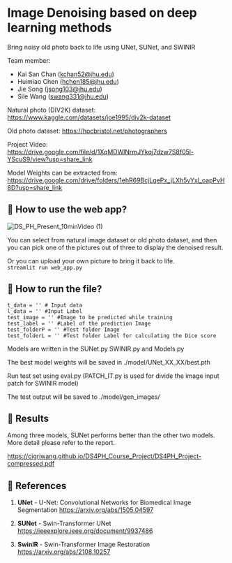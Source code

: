# Image Denoising based on deep learning methods
 
Bring noisy old photo back to life using UNet, SUNet, and SWINIR

Team member: 

- Kai San Chan (kchan52@jhu.edu)
- Huimiao Chen (hchen185@jhu.edu)
- Jie Song (jsong103@jhu.edu)
- Sile Wang (swang331@jhu.edu)

Natural photo (DIV2K) dataset: https://www.kaggle.com/datasets/joe1995/div2k-dataset

Old photo dataset: https://hpcbristol.net/photographers

Project Video: https://drive.google.com/file/d/1XqMDWlNrmJYkqj7dzw7S8f05l-YScuS9/view?usp=share_link

Model Weights can be extracted from: https://drive.google.com/drive/folders/1ehR69BcjLqePx_jLXh5vYxl_oapPvH8D?usp=share_link

## :pushpin: How to use the web app?



![DS_PH_Present_10minVideo (1)](https://github.com/CigriWang/DS4PH_Course_Project/assets/114510642/67522bf0-f8e0-44b4-b4a5-6181ee1631a9)


You can select from natural image dataset or old photo dataset, and then you can pick one of the pictures out of three to display the denoised result.

Or you can upload your own picture to bring it back to life.  
`streamlit run web_app.py`

## :rocket: How to run the file?

```
t_data = '' # Input data
l_data = '' #Input Label
test_image = '' #Image to be predicted while training
test_label = '' #Label of the prediction Image
test_folderP = '' #Test folder Image
test_folderL = '' #Test folder Label for calculating the Dice score
 ```
Models are written in the SUNet.py SWINIR.py and Models.py

The best model weights will be saved in ./model/UNet_XX_XX/best.pth
 
Run test set using eval.py (PATCH_IT.py is used for divide the image input patch for SWINIR model)

The test output will be saved to ./model/gen_images/

## :round_pushpin: Results

Among three models, SUNet performs better than the other two models. More detail please refer to the report.

https://cigriwang.github.io/DS4PH_Course_Project/DS4PH_Project-compressed.pdf

## :book: References

1) **UNet** - U-Net: Convolutional Networks for Biomedical Image Segmentation
https://arxiv.org/abs/1505.04597

2) **SUNet** - Swin-Transformer UNet 
https://ieeexplore.ieee.org/document/9937486

3) **SwinIR** - Swin-Transformer Image Restoration
https://arxiv.org/abs/2108.10257
